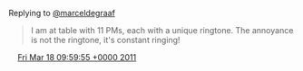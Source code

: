 Replying to [@marceldegraaf](https://twitter.com/marceldegraaf/status/48421127927775233)

> I am at table with 11 PMs, each with a unique ringtone\. The annoyance is not the ringtone, it's constant ringing\!

<img src="../../media/tweet.ico" width="12" /> [Fri Mar 18 09:59:55 +0000 2011](https://twitter.com/DromerDenker/status/48685052846018561)